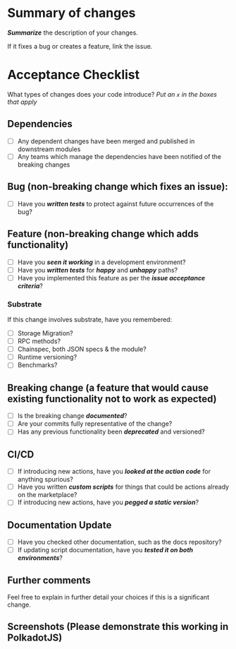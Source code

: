 # Summary of changes

**_Summarize_** the description of your changes.

If it fixes a bug or creates a feature, link the issue.

# Acceptance Checklist

What types of changes does your code introduce?
_Put an `x` in the boxes that apply_

## Dependencies

- [ ] Any dependent changes have been merged and published in downstream modules
- [ ] Any teams which manage the dependencies have been notified of the breaking changes

## Bug (non-breaking change which fixes an issue):

- [ ] Have you **_written tests_** to protect against future occurrences of the bug?

## Feature (non-breaking change which adds functionality)

- [ ] Have you **_seen it working_** in a development environment?
- [ ] Have you **_written tests_** for **_happy_** and **_unhappy_** paths?
- [ ] Have you implemented this feature as per the **_issue acceptance criteria_**?

### Substrate

If this change involves substrate, have you remembered:

- [ ] Storage Migration?
- [ ] RPC methods?
- [ ] Chainspec, both JSON specs & the module?
- [ ] Runtime versioning?
- [ ] Benchmarks?

## Breaking change (a feature that would cause existing functionality not to work as expected)

- [ ] Is the breaking change **_documented_**?
- [ ] Are your commits fully representative of the change?
- [ ] Has any previous functionality been **_deprecated_** and versioned?

## CI/CD

- [ ] If introducing new actions, have you **_looked at the action code_** for anything spurious?
- [ ] Have you written **_custom scripts_** for things that could be actions already on the marketplace?
- [ ] If introducing new actions, have you **_pegged a static version_**?

## Documentation Update

- [ ] Have you checked other documentation, such as the docs repository?
- [ ] If updating script documentation, have you **_tested it on both environments_**?

## Further comments

Feel free to explain in further detail your choices if this is a significant change.

## Screenshots (Please demonstrate this working in PolkadotJS)
